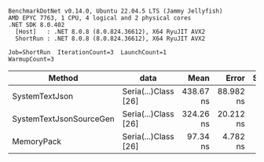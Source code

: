 ```

BenchmarkDotNet v0.14.0, Ubuntu 22.04.5 LTS (Jammy Jellyfish)
AMD EPYC 7763, 1 CPU, 4 logical and 2 physical cores
.NET SDK 8.0.402
  [Host]   : .NET 8.0.8 (8.0.824.36612), X64 RyuJIT AVX2
  ShortRun : .NET 8.0.8 (8.0.824.36612), X64 RyuJIT AVX2

Job=ShortRun  IterationCount=3  LaunchCount=1  
WarmupCount=3  

```
| Method                  | data                 | Mean      | Error     | StdDev   | Min       | Max       | Gen0   | Allocated |
|------------------------ |--------------------- |----------:|----------:|---------:|----------:|----------:|-------:|----------:|
| SystemTextJson          | Seria(...)Class [26] | 438.67 ns | 88.982 ns | 4.877 ns | 434.11 ns | 443.81 ns | 0.0038 |     328 B |
| SystemTextJsonSourceGen | Seria(...)Class [26] | 324.26 ns | 20.212 ns | 1.108 ns | 323.00 ns | 325.07 ns | 0.0043 |     368 B |
| MemoryPack              | Seria(...)Class [26] |  97.34 ns |  4.782 ns | 0.262 ns |  97.13 ns |  97.63 ns | 0.0014 |     128 B |
